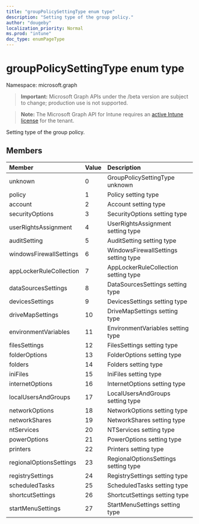 ```yaml
---
title: "groupPolicySettingType enum type"
description: "Setting type of the group policy."
author: "dougeby"
localization_priority: Normal
ms.prod: "intune"
doc_type: enumPageType
---
```


# groupPolicySettingType enum type

Namespace: microsoft.graph

> **Important:** Microsoft Graph APIs under the /beta version are subject to change; production use is not supported.

> **Note:** The Microsoft Graph API for Intune requires an [active Intune license](https://go.microsoft.com/fwlink/?linkid=839381) for the tenant.

Setting type of the group policy.

## Members
|Member|Value|Description|
|:---|:---|:---|
|unknown|0|GroupPolicySettingType unknown|
|policy|1|Policy setting type|
|account|2|Account setting type|
|securityOptions|3|SecurityOptions setting type|
|userRightsAssignment|4|UserRightsAssignment setting type|
|auditSetting|5|AuditSetting setting type|
|windowsFirewallSettings|6|WindowsFirewallSettings setting type|
|appLockerRuleCollection|7|AppLockerRuleCollection setting type|
|dataSourcesSettings|8|DataSourcesSettings setting type|
|devicesSettings|9|DevicesSettings setting type|
|driveMapSettings|10|DriveMapSettings setting type|
|environmentVariables|11|EnvironmentVariables setting type|
|filesSettings|12|FilesSettings setting type|
|folderOptions|13|FolderOptions setting type|
|folders|14|Folders setting type|
|iniFiles|15|IniFiles setting type|
|internetOptions|16|InternetOptions setting type|
|localUsersAndGroups|17|LocalUsersAndGroups setting type|
|networkOptions|18|NetworkOptions setting type|
|networkShares|19|NetworkShares setting type|
|ntServices|20|NTServices setting type|
|powerOptions|21|PowerOptions setting type|
|printers|22|Printers setting type|
|regionalOptionsSettings|23|RegionalOptionsSettings setting type|
|registrySettings|24|RegistrySettings setting type|
|scheduledTasks|25|ScheduledTasks setting type|
|shortcutSettings|26|ShortcutSettings setting type|
|startMenuSettings|27|StartMenuSettings setting type|






